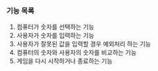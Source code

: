 ### 기능 목록

1. 컴퓨터가 숫자를 선택하는 기능
2. 사용자가 숫자를 입력하는 기능
3. 사용자가 잘못된 값을 입력할 경우 예외처리 하는 기능
4. 컴퓨터의 숫자와 사용자의 숫자를 비교하는 기능
5. 게임을 다시 시작하거나 종료하는 기능